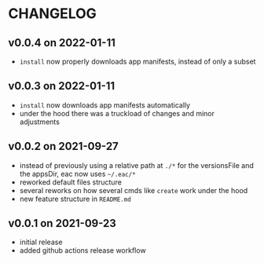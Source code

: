 # CHANGELOG

## v0.0.4 on 2022-01-11
- `install` now properly downloads app manifests, instead of only a subset

## v0.0.3 on 2022-01-11
- `install` now downloads app manifests automatically
- under the hood there was a truckload of changes and minor adjustments

## v0.0.2 on 2021-09-27
- instead of previously using a relative path at `./*` for the versionsFile and the appsDir, eac now uses `~/.eac/*`
- reworked default files structure
- several reworks on how several cmds like `create` work under the hood
- new feature structure in `README.md`

## v0.0.1 on 2021-09-23
- initial release
- added github actions release workflow
